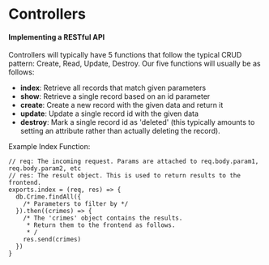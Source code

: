 # Controllers
#### Implementing a RESTful API

Controllers will typically have 5 functions that follow
the typical CRUD pattern: Create, Read, Update, Destroy.
Our five functions will usually be as follows:
 - **index**: Retrieve all records that match given parameters
 - **show**: Retrieve a single record based on an id parameter
 - **create**: Create a new record with the given data and return it
 - **update**: Update a single record id with the given data
 - **destroy**: Mark a single record id as 'deleted' (this typically amounts to setting an attribute rather than actually deleting the record).

Example Index Function:
```
// req: The incoming request. Params are attached to req.body.param1, req.body.param2, etc
// res: The result object. This is used to return results to the frontend.
exports.index = (req, res) => {
  db.Crime.findAll({
    /* Parameters to filter by */
  }).then((crimes) => {
    /* The 'crimes' object contains the results.
     * Return them to the frontend as follows.
     * /
    res.send(crimes)
  })
}
```
